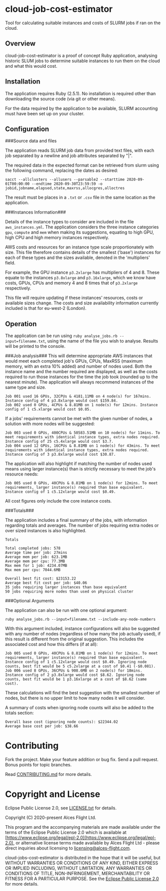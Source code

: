 # cloud-job-cost-estimator

Tool for calculating suitable instances and costs of SLURM jobs if ran on the cloud.

## Overview

cloud-job-cost-estimator is a proof of concept Ruby application, analysing historic SLUM jobs to determine suitable instances to run them on the cloud and what this would cost.

## Installation

The application requires Ruby (2.5.1). No installation is required other than downloading the source code (via git or other means).

For the data required by the application to be available, SLURM accounting must have been set up on your cluster.

## Configuration

###Source data and files

The application reads SLURM job data from provided text files, with each job separated by a newline and job attributes separated by "|".

The required data in the expected format can be retrieved from slurm using the following command, replacing the dates as desired:

`
sacct --allclusters --allusers --parsable2 --starttime 2020-09-01T00:00:00 --endtime 2020-09-30T23:59:59 -o jobid,jobname,elapsed,state,maxrss,allocgres,alloctres
`

The result must be places in a `.txt` or `.csv` file in the same location as the application.

###Instances Information###

Details of the instance types to consider are included in the file `aws_instances.yml`. The application considers the three instance categories `gpu`, `compute` and `mem` when making its suggestions, equating to high GPU, high CPU and high memory instances respectively.

AWS costs and resources for an instance type scale proportionately with size. This file therefore contains details of the smallest ('base') instances for each of these types and the sizes available, denoted in the 'multipliers' field.

For example, the GPU instance `p3.2xlarge` has multipliers of 4 and 8. These equate to the instances `p3.8xlarge` and `p3.16xlarge`, which we know have costs, GPUs, CPUs and memory 4 and 8 times that of `p3.2xlarge` respectively.

This file will require updating if these instances' resources, costs or available sizes change. The costs and size availability information currently included is that for eu-west-2 (London).

## Operation

The application can be run using `ruby analyse_jobs.rb --input=filename.txt`, using the name of the file you wish to analyse. Results will be printed to the console.

###Job analysis###
This will determine appropriate AWS instances that would meet each completed job's GPUs, CPUs, MaxRSS (maximum memory, with an extra 10% added) and number of nodes used. Both the instance name and the number required are displayed, as well as the costs required to run those instances for the time the job took (rounded up to the nearest minute). The application will always recommend instances of the same type and size.

```
Job 001 used 16 GPUs, 32CPUs & 4181.11MB on 4 node(s) for 167mins. Instance config of 4 p3.8xlarge would cost $159.84.
Job 002 used 0 GPUs, 4CPUs & 8.81MB on 1 node(s) for 12mins. Instance config of 1 c5.xlarge would cost $0.05.
```

If a jobs' requirements cannot be met with the given number of nodes, a solution with more nodes will be suggested:

```
Job 003 used 0 GPUs, 400CPUs & 50583.51MB on 10 node(s) for 11mins. To meet requirements with identical instance types, extra nodes required. Instance config of 25 c5.4xlarge would cost $3.7.
Job 004 used 12 GPUs, 16CPUs & 8.81MB on 1 node(s) for 43mins. To meet requirements with identical instance types, extra nodes required. Instance config of 3 p3.8xlarge would cost $30.87.
```

The application will also highlight if matching the number of nodes used means using larger instance(s) than is strictly necessary to meet the job's resource needs:

`Job 005 used 0 GPUs, 40CPUs & 8.81MB on 1 node(s) for 12mins. To meet requirements, larger instance(s) required than base equivalent. Instance config of 1 c5.12xlarge would cost $0.49.`

All cost figures only include the core instance costs.

###Totals###

The application includes a final summary of the jobs, with information regarding totals and averages. The number of jobs requiring extra nodes or over sized instances is also highlighted.

```
Totals

Total completed jobs: 578
Average time per job: 27mins
Average mem per job: 623.1MB
Average mem per cpu: 77.3MB
Max mem for 1 job: 4234.07MB
Max mem per cpu: 7044.6MB

Overall best fit cost: $23153.22
Average best fit cost per job: $40.06
35 jobs requiring larger instances than base equivalent
50 jobs requiring more nodes than used on physical cluster
```

###Optional Arguments

The application can also be run with one optional argument:

`ruby analyse_jobs.rb --input=filename.txt --include-any-node-numbers`

With this argument included, instance configurations will also be suggested with any number of nodes (regardless of how many the job actually used), if this result is different from the original suggestion. This includes the associated cost and how this differs (if at all):

```
Job 005 used 0 GPUs, 40CPUs & 8.81MB on 1 node(s) for 12mins. To meet requirements, larger instance(s) required than base equivalent. Instance config of 1 c5.12xlarge would cost $0.49. Ignoring node counts, best fit would be 5 c5.2xlarge at a cost of $0.41 (-$0.081).
Job 006 used 8 GPUs, 36CPUs & 908.6MB on 2 node(s) for 18mins. Instance config of 2 p3.8xlarge would cost $8.62. Ignoring node counts, best fit would be 1 p3.16xlarge at a cost of $8.62 (same cost).
```

These calculations will find the best suggestion with the smallest number of nodes, but there is no upper limit to how many nodes it will consider.

A summary of costs when ignoring node counts will also be added to the totals section:

```
Overall base cost (ignoring node counts): $22344.02
Average base cost per job: $38.66
```

# Contributing

Fork the project. Make your feature addition or bug fix. Send a pull
request. Bonus points for topic branches.

Read [CONTRIBUTING.md](CONTRIBUTING.md) for more details.

# Copyright and License

Eclipse Public License 2.0, see [LICENSE.txt](LICENSE.txt) for details.

Copyright (C) 2020-present Alces Flight Ltd.

This program and the accompanying materials are made available under
the terms of the Eclipse Public License 2.0 which is available at
[https://www.eclipse.org/legal/epl-2.0](https://www.eclipse.org/legal/epl-2.0),
or alternative license terms made available by Alces Flight Ltd -
please direct inquiries about licensing to
[licensing@alces-flight.com](mailto:licensing@alces-flight.com).

cloud-jobs-cost-estimator is distributed in the hope that it will be
useful, but WITHOUT WARRANTIES OR CONDITIONS OF ANY KIND, EITHER
EXPRESS OR IMPLIED INCLUDING, WITHOUT LIMITATION, ANY WARRANTIES OR
CONDITIONS OF TITLE, NON-INFRINGEMENT, MERCHANTABILITY OR FITNESS FOR
A PARTICULAR PURPOSE. See the [Eclipse Public License 2.0](https://opensource.org/licenses/EPL-2.0) for more
details.
